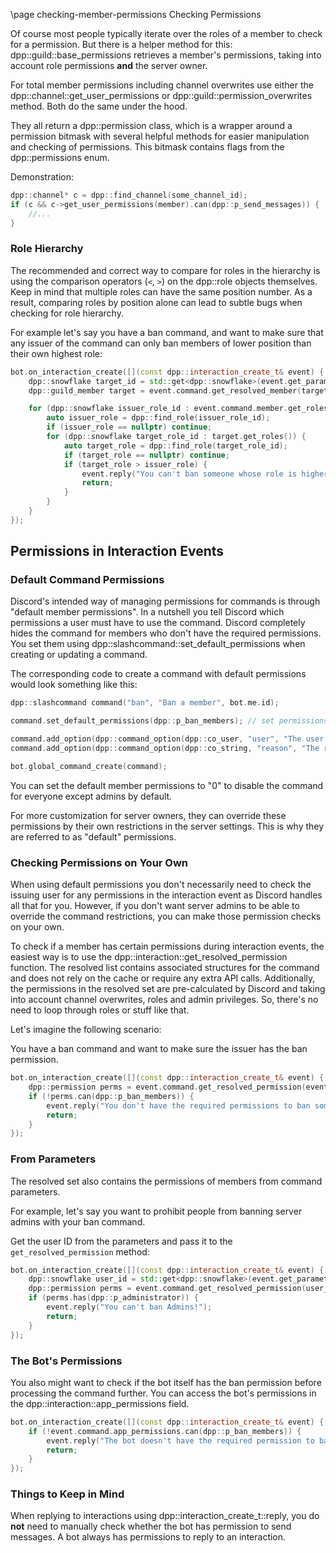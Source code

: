 \page checking-member-permissions Checking Permissions

Of course most people typically iterate over the roles of a member to check for a permission. But there is a helper method for this: dpp::guild::base_permissions retrieves a member's permissions, taking into account role permissions **and** the server owner.

For total member permissions including channel overwrites use either the dpp::channel::get_user_permissions or dpp::guild::permission_overwrites method. Both do the same under the hood.

They all return a dpp::permission class, which is a wrapper around a permission bitmask with several helpful methods for easier manipulation and checking of permissions. This bitmask contains flags from the dpp::permissions enum.

Demonstration:

```cpp
dpp::channel* c = dpp::find_channel(some_channel_id);
if (c && c->get_user_permissions(member).can(dpp::p_send_messages)) {
	//...
}
```

### Role Hierarchy

The recommended and correct way to compare for roles in the hierarchy is using the comparison operators (`<`, `>`) on the dpp::role objects themselves. Keep in mind that multiple roles can have the same position number. As a result, comparing roles by position alone can lead to subtle bugs when checking for role hierarchy.

For example let's say you have a ban command, and want to make sure that any issuer of the command can only ban members of lower position than their own highest role:

```cpp
bot.on_interaction_create([](const dpp::interaction_create_t& event) {
    dpp::snowflake target_id = std::get<dpp::snowflake>(event.get_parameter("user"));
    dpp::guild_member target = event.command.get_resolved_member(target_id);

    for (dpp::snowflake issuer_role_id : event.command.member.get_roles()) {
        auto issuer_role = dpp::find_role(issuer_role_id);
        if (issuer_role == nullptr) continue;
        for (dpp::snowflake target_role_id : target.get_roles()) {
            auto target_role = dpp::find_role(target_role_id);
            if (target_role == nullptr) continue;
            if (target_role > issuer_role) {
                event.reply("You can't ban someone whose role is higher than yours!");
                return;
            }
        }
    }
});
```

## Permissions in Interaction Events

### Default Command Permissions

Discord's intended way of managing permissions for commands is through "default member permissions". In a nutshell you tell Discord which permissions a user must have to use the command. Discord completely hides the command for members who don't have the required permissions. You set them using dpp::slashcommand::set_default_permissions when creating or updating a command.

The corresponding code to create a command with default permissions would look something like this:

```cpp
dpp::slashcommand command("ban", "Ban a member", bot.me.id);

command.set_default_permissions(dpp::p_ban_members); // set permissions that are required by default here

command.add_option(dpp::command_option(dpp::co_user, "user", "The user to ban", true));
command.add_option(dpp::command_option(dpp::co_string, "reason", "The reason for banning", true));

bot.global_command_create(command);
```

You can set the default member permissions to "0" to disable the command for everyone except admins by default.

For more customization for server owners, they can override these permissions by their own restrictions in the server settings. This is why they are referred to as "default" permissions.

### Checking Permissions on Your Own

When using default permissions you don't necessarily need to check the issuing user for any permissions in the interaction event as Discord handles all that for you. However, if you don't want server admins to be able to override the command restrictions, you can make those permission checks on your own.

To check if a member has certain permissions during interaction events, the easiest way is to use the dpp::interaction::get_resolved_permission function. The resolved list contains associated structures for the command and does not rely on the cache or require any extra API calls. Additionally, the permissions in the resolved set are pre-calculated by Discord and taking into account channel overwrites, roles and admin privileges. So, there's no need to loop through roles or stuff like that.

Let's imagine the following scenario:

You have a ban command and want to make sure the issuer has the ban permission.

```cpp
bot.on_interaction_create([](const dpp::interaction_create_t& event) {
	dpp::permission perms = event.command.get_resolved_permission(event.command.usr.id);
	if (!perms.can(dpp::p_ban_members)) {
		event.reply("You don't have the required permissions to ban someone!");
		return;
	}
});
```

### From Parameters

The resolved set also contains the permissions of members from command parameters.

For example, let's say you want to prohibit people from banning server admins with your ban command.

Get the user ID from the parameters and pass it to the `get_resolved_permission` method:

```cpp
bot.on_interaction_create([](const dpp::interaction_create_t& event) {
	dpp::snowflake user_id = std::get<dpp::snowflake>(event.get_parameter("user"));
	dpp::permission perms = event.command.get_resolved_permission(user_id);
	if (perms.has(dpp::p_administrator)) {
		event.reply("You can't ban Admins!");
		return;
	}
});
```

### The Bot's Permissions

You also might want to check if the bot itself has the ban permission before processing the command further. You can access the bot's permissions in the dpp::interaction::app_permissions field.

```cpp
bot.on_interaction_create([](const dpp::interaction_create_t& event) {
	if (!event.command.app_permissions.can(dpp::p_ban_members)) {
		event.reply("The bot doesn't have the required permission to ban anyone!");
		return;
	}
});
```

### Things to Keep in Mind

When replying to interactions using dpp::interaction_create_t::reply, you do **not** need to manually check whether the bot has permission to send messages. A bot always has permissions to reply to an interaction.
